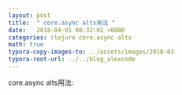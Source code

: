 ```yaml
---
layout: post
title:  " core.async alts用法 "
date:   2018-04-01 00:32:02 +0800
categories: clojure core.async alts
math: true
typora-copy-images-to: ../assets/images/2018-03
typora-root-url: ../../blog_alexcode
---
```

core.async alts用法:

 <script src="https://gist.github.com/alexwanng/b1057d5730fa507ab4627dbea96c618b.js"></script>


